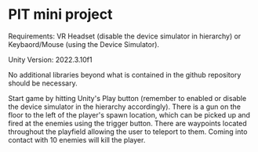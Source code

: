 # PIT mini project
Requirements:
VR Headset (disable the device simulator in hierarchy) or Keybaord/Mouse (using the Device Simulator).

Unity Version: 2022.3.10f1

No additional libraries beyond what is contained in the github repository should be necessary.

Start game by hitting Unity's Play button (remember to enabled or disable the device simulator in the hierarchy accordingly).
There is a gun on the floor to the left of the player's spawn location, which can be picked up and fired at the enemies using the trigger button.
There are waypoints located throughout the playfield allowing the user to teleport to them.
Coming into contact with 10 enemies will kill the player.
